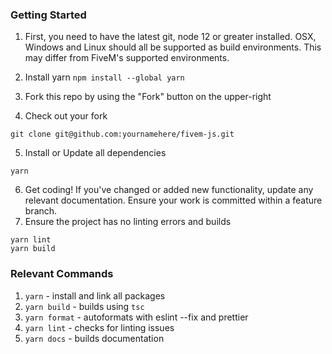 ### Getting Started

1. First, you need to have the latest git, node 12 or greater installed. OSX, Windows and Linux should all be supported as build environments. This may differ from FiveM's supported environments.

2. Install yarn
`npm install --global yarn`

3. Fork this repo by using the "Fork" button on the upper-right
4. Check out your fork
```
git clone git@github.com:yournamehere/fivem-js.git
```
5. Install or Update all dependencies
```
yarn 
```
6. Get coding! If you've changed or added new functionality, update any relevant documentation. Ensure your work is committed within a feature branch.
7. Ensure the project has no linting errors and builds
```
yarn lint
yarn build
```

### Relevant Commands
1. `yarn` - install and link all packages
2. `yarn build` - builds using `tsc`
3. `yarn format` - autoformats with eslint --fix and prettier
4. `yarn lint` - checks for linting issues
5. `yarn docs` - builds documentation
